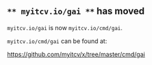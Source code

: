 ## `** myitcv.io/gai **` has moved

`myitcv.io/gai` is now `myitcv.io/cmd/gai`.

`myitcv.io/cmd/gai` can be found at:

https://github.com/myitcv/x/tree/master/cmd/gai
